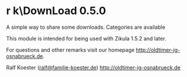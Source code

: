 # r k\DownLoad 0.5.0

A simple way to share some downloads. Categories are available

This module is intended for being used with Zikula 1.5.2 and later.

For questions and other remarks visit our homepage http://oldtimer-ig-osnabrueck.de.

Ralf Koester (ralf@familie-koester.de)
http://oldtimer-ig-osnabrueck.de

